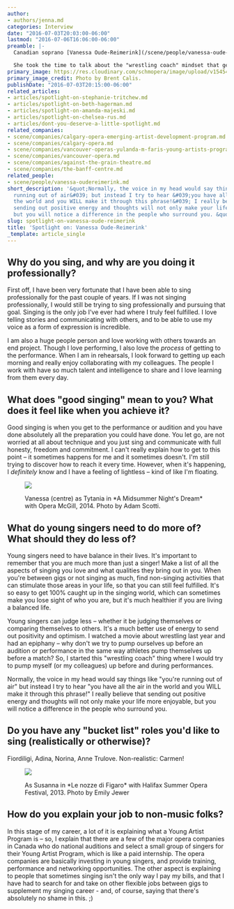 ```yaml
---
author:
- authors/jenna.md
categories: Interview
date: "2016-07-03T20:03:00-06:00"
lastmod: "2016-07-06T16:06:00-06:00"
preamble: |-
  Canadian soprano [Vanessa Oude-Reimerink](/scene/people/vanessa-oude-reimerink/) is currently in Banff, AB, with [Against the Grain Theatre](/scene/companies/against-the-grain-theatre/) and the Open Space: Opera in the 21st Century program, to sing Lucia in *The Rape of Lucretia* and Sarah Thorpe in *No One's Safe*. She's a recent Emerging Artist with Calgary Opera, and a soon-to-be member of Vancouver Opera's Yulanda M. Faris Young Artist program.

  She took the time to talk about the "wrestling coach" mindset that gets her pumped for a performance, and about the feeling of "floating" that comes with great singing.
primary_image: https://res.cloudinary.com/schmopera/image/upload/v1545409169/media/webhook-uploads/1467597948890/2016-07-04---Vanessa-Oude-Reimerink---Calis.jpg.jpg
primary_image_credit: Photo by Brent Calis.
publishDate: "2016-07-03T20:15:00-06:00"
related_articles:
- articles/spotlight-on-stephanie-tritchew.md
- articles/spotlight-on-beth-hagerman.md
- articles/spotlight-on-amanda-majeski.md
- articles/spotlight-on-chelsea-rus.md
- articles/dont-you-deserve-a-little-spotlight.md
related_companies:
- scene/companies/calgary-opera-emerging-artist-development-program.md
- scene/companies/calgary-opera.md
- scene/companies/vancouver-operas-yulanda-m-faris-young-artists-program.md
- scene/companies/vancouver-opera.md
- scene/companies/against-the-grain-theatre.md
- scene/companies/the-banff-centre.md
related_people:
- scene/people/vanessa-oudereimerink.md
short_description: '&quot;Normally, the voice in my head would say things like &#039;you&#039;re
  running out of air&#039; but instead I try to hear &#039;you have all the air in
  the world and you WILL make it through this phrase!&#039; I really believe that
  sending out positive energy and thoughts will not only make your life more enjoyable,
  but you will notice a difference in the people who surround you. &quot;'
slug: spotlight-on-vanessa-oude-reimerink
title: 'Spotlight on: Vanessa Oude-Reimerink'
_template: article_single
---
```

## Why do you sing, and why are you doing it professionally?

First off, I have been very fortunate that I have been able to sing professionally for the past couple of years. If I was not singing professionally, I would still be trying to sing professionally and pursuing that goal. Singing is the only job I've ever had where I truly feel fulfilled. I love telling stories and communicating with others, and to be able to use my voice as a form of expression is incredible. 

I am also a huge people person and love working with others towards an end project. Though I love performing, I also love the *process* of getting to the performance. When I am in rehearsals, I look forward to getting up each morning and really enjoy collaborating with my colleagues. The people I work with have so much talent and intelligence to share and I love learning from them every day.

## What does "good singing" mean to you? What does it feel like when you achieve it?

Good singing is when you get to the performance or audition and you have done absolutely all the preparation you could have done. You let go, are not worried at all about technique and you just sing and communicate with full honesty, freedom and commitment. I can't really explain how to get to this point – it sometimes happens for me and it sometimes doesn't. I'm still trying to discover how to reach it every time. However, when it's happening, I *definitely* know and I have a feeling of lightless – kind of like I'm floating. 

<figure data-type="image">

![](https://res.cloudinary.com/schmopera/image/upload/v1545409169/media/webhook-uploads/1467598002833/2016-07-04---VanessaMidsummer4.jpg.jpg)

<figcaption>Vanessa (centre) as Tytania in *A Midsummer Night's Dream* with Opera McGill, 2014. Photo by Adam Scotti.</figcaption>
</figure>

## What do young singers need to do more of? What should they do less of?

Young singers need to have balance in their lives. It's important to remember that you are much more than just a singer! Make a list of all the aspects of singing you love and what qualities they bring out in you. When you're between gigs or not singing as much, find non-singing activities that can stimulate those areas in your life, so that you can still feel fulfilled. It's so easy to get 100% caught up in the singing world, which can sometimes make you lose sight of who you are, but it's much healthier if you are living a balanced life.

Young singers can judge less – whether it be judging themselves or comparing themselves to others. It's a much better use of energy to send out positivity and optimism. I watched a movie about wrestling last year and had an epiphany – why don't we try to pump ourselves up before an audition or performance in the same way athletes pump themselves up before a match? So, I started this "wrestling coach" thing where I would try to pump myself (or my colleagues) up before and during performances. 

Normally, the voice in my head would say things like "you're running out of air" but instead I try to hear "you have all the air in the world and you WILL make it through this phrase!" I really believe that sending out positive energy and thoughts will not only make your life more enjoyable, but you will notice a difference in the people who surround you. 

## Do you have any "bucket list" roles you'd like to sing (realistically or otherwise)? 

Fiordiligi, Adina, Norina, Anne Trulove. Non-realistic: Carmen!

<figure data-type="image">

![](https://res.cloudinary.com/schmopera/image/upload/v1545409169/media/webhook-uploads/1467598013110/2016-07-04---Le-Nozze-di-Figaro-August-2013.jpg.jpg)

<figcaption>As Susanna in *Le nozze di Figaro* with Halifax Summer Opera Festival, 2013. Photo by Emily Jewer
</figcaption>
</figure>

## How do you explain your job to non-music folks?

In this stage of my career, a lot of it is explaining what a Young Artist Program is – so, I explain that there are a few of the major opera companies in Canada who do national auditions and select a small group of singers for their Young Artist Program, which is like a paid internship. The opera companies are basically investing in young singers, and provide training, performance and networking opportunities. The other aspect is explaining to people that sometimes singing isn't the only way I pay my bills, and that I have had to search for and take on other flexible jobs between gigs to supplement my singing career - and, of course, saying that there's absolutely no shame in this. ;)